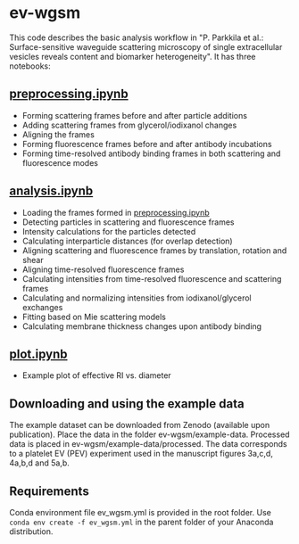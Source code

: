 # ev-wgsm
This code describes the basic analysis workflow in  "P. Parkkila et al.: Surface-sensitive waveguide scattering microscopy of single extracellular vesicles reveals content and biomarker heterogeneity". It has three notebooks:
## [preprocessing.ipynb](preprocessing.ipynb)
* Forming scattering frames before and after particle additions
* Adding scattering frames from glycerol/iodixanol changes
* Aligning the frames
* Forming fluorescence frames before and after antibody incubations
* Forming time-resolved antibody binding frames in both scattering and fluorescence modes

## [analysis.ipynb](preprocessing.ipynb)
* Loading the frames formed in [preprocessing.ipynb](preprocessing.ipynb)
* Detecting particles in scattering and fluorescence frames
* Intensity calculations for the particles detected
* Calculating interparticle distances (for overlap detection)
* Aligning scattering and fluorescence frames by translation, rotation and shear
* Aligning time-resolved fluorescence frames
* Calculating intensities from time-resolved fluorescence and scattering frames
* Calculating and normalizing intensities from iodixanol/glycerol exchanges
* Fitting based on Mie scattering models
* Calculating membrane thickness changes upon antibody binding

## [plot.ipynb](plot.ipynb)
* Example plot of effective RI vs. diameter

## Downloading and using the example data
The example dataset can be downloaded from Zenodo (available upon publication). Place the data in the folder ev-wgsm/example-data. Processed data is placed in ev-wgsm/example-data/processed. The data corresponds to a platelet EV (PEV) experiment used in the manuscript figures 3a,c,d, 4a,b,d and 5a,b.

## Requirements
Conda environment file ev_wgsm.yml is provided in the root folder. Use `conda env create -f ev_wgsm.yml` in the parent folder of your Anaconda distribution.
